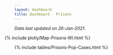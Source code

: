 ```yaml
---
layout: dashboard
title: Dashboard - Prisons
---
```

*Data last updated on 26-Jan-2021.*

<div style="max-width: 48rem; margin-left: -2rem; margin-right: -2rem">
  {% include plotly/Map-Prisons-WI.html %}
</div>

{% include tables/Prisons-Pop-Cases.html %}
